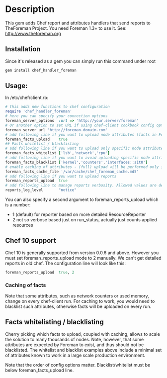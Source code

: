 # Description

This gem adds Chef report and attributes handlers that send reports to TheForeman Project.
You need Foreman 1.3+ to use it.
See: http://www.theforeman.org

## Installation


Since it's released as a gem you can simply run this command under root
```sh
gem install chef_handler_foreman
```
## Usage:

In /etc/chef/client.rb:

```ruby
# this adds new functions to chef configuration
require 'chef_handler_foreman'
# here you can specify your connection options
foreman_server_options  :url => 'http://your.server/foreman'
# Or another option to set URL if using chef-client cookbook config option
foreman_server_url 'http://foreman.domain.com'
# add following line if you want to upload node attributes (facts in Foreman language)
foreman_facts_upload    true
## Facts whitelist / blacklisting
# add following line if you want to upload only specific node attributes - only top-level attributes
foreman_facts_whitelist ['lsb','network','cpu']
# add following line if you want to avoid uploading specific node attributes - any part from the key will do
foreman_facts_blacklist ['kernel','counters','interfaces::sit0']
# enable caching of attributes - (full) upload will be performed only if attributes changed
foreman_facts_cache_file '/var/cache/chef_foreman_cache.md5'
# add following line if you want to upload reports
foreman_reports_upload  true
# add following line to manage reports verbosity. Allowed values are debug, notice and error
reports_log_level       "notice"
```

You can also specify a second argument to foreman_reports_upload which is a number:
- 1 (default) for reporter based on more detailed ResourceReporter
- 2 not so verbose based just on run_status, actually just counts applied resources

## Chef 10 support

Chef 10 is generally supported from version 0.0.6 and above. However you must set
foreman_reports_upload mode to 2 manually. We can't get detailed reports in old 
chef. The configuration line will look like this:

```ruby
foreman_reports_upload  true, 2
```

### Caching of facts

Note that some attributes, such as network counters or used memory, change on every chef-client run.
For caching to work, you would need to blacklist such attributes, otherwise facts will be uploaded
on every run.

## Facts whitelisting / blacklisting

Cherry picking which facts to upload, coupled with caching, allows to scale the solution to many
thousands of nodes. Note, however, that some attributes are expected by Foreman to exist, and thus
should not be blacklisted. The whitelist and blacklist examples above include a minimal set of
attributes known to work in a large scale production environment.

Note that the order of config options matter. Blacklist/whitelist must be below foreman_facts_upload
line.

